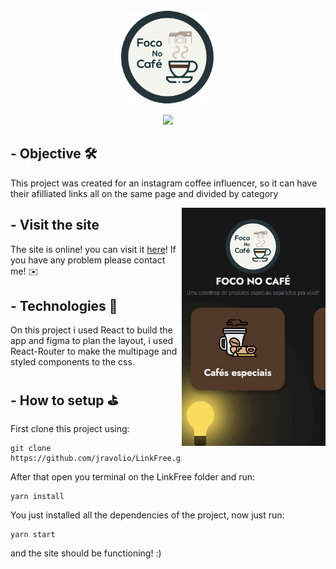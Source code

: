 <div align="center">
<img width='150' src="./src/assets/logo.png"/>
</div>
<div align="center">

<p>    </p>
<img src="https://img.shields.io/badge/React-20232A?style=for-the-badge&logo=react&logoColor=61DAFB"/>
</div>



## -  Objective 🛠️
This project was created for an instagram coffee influencer, so it can have their afilliated links all on the same page and divided by category


<img align='right' width="230" height="" src="readmeImg\page.png" />

## - Visit the site
The site is online! you can visit it [here](https://foconocafe.com)! If you have any problem please contact me! ✉️

## - Technologies 🚀️
On this project i used React to build the app and figma to plan the layout, i used React-Router to make the multipage and styled components to the css.

## - How to setup ⛳
First clone this project using:
```
git clone https://github.com/jravolio/LinkFree.git
```
After that open you terminal on the LinkFree folder and run:
```
yarn install
```
You just installed all the dependencies of the project, now just run:
```
yarn start
```

and the site should be functioning! :)

